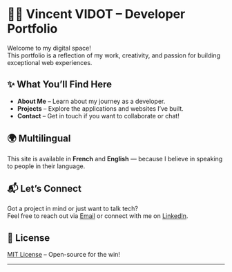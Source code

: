 # 👨‍💻 Vincent VIDOT – Developer Portfolio

Welcome to my digital space!  
This portfolio is a reflection of my work, creativity, and passion for building exceptional web experiences.

## ✨ What You’ll Find Here

- **About Me** – Learn about my journey as a developer.
- **Projects** – Explore the applications and websites I’ve built.
- **Contact** – Get in touch if you want to collaborate or chat!

## 🌍 Multilingual

This site is available in **French** and **English** — because I believe in speaking to people in their language.

## 📬 Let’s Connect

Got a project in mind or just want to talk tech?  
Feel free to reach out via [Email][email-link] or connect with me on [LinkedIn][linkedin-link].

## 📜 License

[MIT License][mit-license-link] – Open-source for the win!

---

[email-link]: mailto:vincent.vidot3@gmail.com

[linkedin-link]: https://www.linkedin.com/in/vincentvdt

[mit-license-link]: https://opensource.org/licenses/MIT